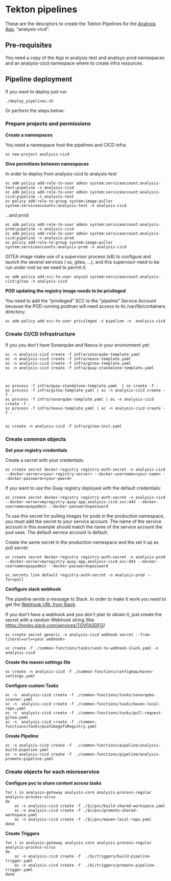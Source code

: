 # Tekton pipelines

These are the desciptors to create the Tekton Pipelines for the [Analysis App](https://github.com/luisarizmendi/analysis). "analysis-cicd".


## Pre-requisites

You need a copy of the App in analysis-test and analisys-prod namespaces and an analysis-cicd namespace where to create infra resources.


## Pipeline deployment

If you want to deploy just run

```
./deploy_pipelines.sh
```

Or perform the steps below:

### Prepare projects and permissions

**Create a namespaces**  

You need a namespace host the pipelines and CICD infra:

```
oc new-project analysis-cicd
```


**Give permitions between namespaces**  

In order to deploy from analysis-cicd to analysis-test

```
oc adm policy add-role-to-user admin system:serviceaccount:analysis-test:pipeline -n analysis-cicd
oc adm policy add-role-to-user admin system:serviceaccount:analysis-cicd:pipeline -n analysis-test
oc policy add-role-to-group system:image-puller system:serviceaccounts:analysis-test -n analysis-cicd
```

...and prod:

```
oc adm policy add-role-to-user admin system:serviceaccount:analysis-prod:pipeline -n analysis-cicd
oc adm policy add-role-to-user admin system:serviceaccount:analysis-cicd:pipeline -n analysis-prod
oc policy add-role-to-group system:image-puller system:serviceaccounts:analysis-prod -n analysis-cicd
```

GITEA image make use of a supervisor process (s6) to configure and launch the several services ( ss, gitea, ...), and this supervisor need to be run under root so we need to permit it:

```
oc adm policy add-scc-to-user anyuid system:serviceaccount:analysis-cicd:gitea -n analysis-cicd
```

**POD updating the registry image needs to be privileged**  

You need to add the "privileged" SCC to the "pipeline" Service Account because the POD running podman will need access to its /var/lib/containers directory:

```
oc adm policy add-scc-to-user privileged -z pipeline -n  analysis-cicd
```



### Create CI/CD infrastructure 

If you you don't have Sonarqube and Nexus in your environment yet:

```
oc -n analysis-cicd create -f infra/sonarqube-template.yaml
oc -n analysis-cicd create -f infra/nexus-template.yaml
oc -n analysis-cicd create -f infra/gitea-template.yaml
oc -n analysis-cicd create -f infra/quay-standalone-template.yaml



oc process -f infra/quay-standalone-template.yaml  | oc create -f -
oc process -f infra/gitea-template.yaml | oc -n analysis-cicd create -f -
oc process -f infra/sonarqube-template.yaml | oc -n analysis-cicd create -f -
oc process -f infra/nexus-template.yaml | oc -n analysis-cicd create -f -


oc create -n analysis-cicd -f infra/gitea-init.yaml
```




### Create common objects



**Set your registry credentials**  

Create a secret with your credentials:

```
oc create secret docker-registry registry-auth-secret -n analysis-cicd --docker-server=<your-registry-server> --docker-username=<your-name> --docker-password=<your-pword> 
```

If you want to use the Quay registry deployed with the default credentials:
```
oc create secret docker-registry registry-auth-secret -n analysis-cicd --docker-server=myregistry-quay-app.analysis-cicd.svc:443 --docker-username=quayadmin --docker-password=password
```

To use this secret for pulling images for pods in the production namespace, you must add the secret to your service account. The name of the service account in this example should match the name of the service account the pod uses. The default service account is default.

Create the same secret in the production namespace and the set it up as pull secret:

```
oc create secret docker-registry registry-auth-secret -n analysis-prod --docker-server=myregistry-quay-app.analysis-cicd.svc:443 --docker-username=quayadmin --docker-password=password

oc secrets link default registry-auth-secret -n analysis-prod --for=pull
```





**Configure slack webhook**  

The pipeline sends a message to Slack. In order to make it work you need to get the [Webhook URL from Slack](https://api.slack.com/messaging/webhooks).

If you don't have a webhook and you don't plan to obtain it, just create the secret with a random Webhook string (like https://hooks.slack.com/services/TGVFASDFG)

```
oc create secret generic -n analysis-cicd webhook-secret --from-literal=url=<your webhook> 
```

```
oc create -f ./common-functions/tasks/send-to-webhook-slack.yaml -n analysis-cicd
```




**Create the maven settings file**

```
oc create -n analysis-cicd -f ./common-functions/configmap/maven-settings.yaml
```


**Configure custom Tasks**
```
oc -n  analysis-cicd create -f ./common-functions/tasks/sonarqube-scanner.yaml
oc -n  analysis-cicd create -f ./common-functions/tasks/maven-local-repo.yaml
oc -n  analysis-cicd create -f ./common-functions/tasks/pull-request-gitea.yaml
oc -n  analysis-cicd create -f ./common-functions/tasks/pushImageToRegistry.yaml
```


**Create Pipeline**
```
oc -n analysis-cicd create -f  ./common-functions/pipeline/analysis-build-pipeline.yaml
oc -n analysis-cicd create -f  ./common-functions/pipeline/analysis-promote-pipeline.yaml
```


### Create objects for each microservice




**Configure pvc to share content across tasks**
```
for i in analysis-gateway analysis-core analysis-process-regular analysis-process-virus 
do
    oc -n analysis-cicd create -f ./$i/pvc/build-shared-workspace.yaml
    oc -n analysis-cicd create -f ./$i/pvc/promote-shared-workspace.yaml
    oc -n analysis-cicd create -f ./$i/pvc/maven-local-repo.yaml
done
```


**Create Triggers**
```
for i in analysis-gateway analysis-core analysis-process-regular analysis-process-virus 
do
    oc -n analysis-cicd create -f  ./$i/triggers/build-pipeline-trigger.yaml
    oc -n analysis-cicd create -f  ./$i/triggers/promote-pipeline-trigger.yaml
done
```


